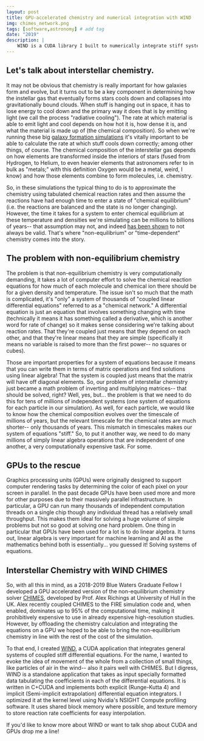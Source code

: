 ```yaml
---
layout: post
title: GPU-accelerated chemistry and numerical integration with WIND
img: chimes_network.png
tags: [software,astronomy] # add tag
date: "2019"
description: |
    WIND is a CUDA library I built to numerically integrate stiff systems of coupled ODEs-- in particular interstellar chemical abundance networks.
---
```


## Let's talk about interstellar chemistry.
It may not be obvious that chemistry is really important for how galaxies form and evolve, but it turns out to be a key component in determining how the instellar gas that eventually forms stars cools down and collapses into gravitationally bound clouds. 
When stuff is hanging out in space, it has to lose energy to cool down and the primary way it does that is by emitting light (we call the process "radiative cooling"). 
The rate at which material is able to emit light and cool depends on how hot it is, how dense it is, and what the material is made up of (the chemical composition). 
So when we're running these big [galaxy formation simulations](https://fire.northwestern.edu) it's vitally important to be able to calculate the rate at which stuff cools down correctly; among other things, of course.
The chemical composition of the interstellar gas depends on how elements are transformed inside the interiors of stars (fused from Hydrogen, to Helium, to even heavier elements that astronomers refer to in bulk as "metals;" with this definition Oxygen would be a metal, weird, I know) and how those elements combine to form molecules, i.e. chemistry.

So, in these simulations the typical thing to do is to approximate the chemistry using tabulated chemical reaction rates and then assume the reactions have had enough time to enter a state of "chemical equilibrium" (i.e. the reactions are balanced and the state is no longer changing).
However, the time it takes for a system to enter chemical equilibrium at these temperature and densities we're simulating can be millions to billions of years-- that assumption may not, and indeed [has been shown](https://richings.bitbucket.io/chimes/home.html) to not always be valid. 
That's where "non-equilibrium" or "time-dependent" chemistry comes into the story. 

## The problem with non-equilibrium chemistry
The problem is that non-equilibrium chemistry is very computationally demanding, it takes a lot of computer effort to solve the chemical reaction equations for how much of each molecule and chemical ion there should be for a given density and temperature. 
The issue isn't so much that the math is complicated, it's "only" a system of thousands of "coupled linear differential equations" referred to as a "chemical network."
A differential equation is just an equation that involves something changing with time (technically it means it has something called a derivative, which is another word for rate of change) so it makes sense considering we're talking about reaction rates.
That they're coupled just means that they depend on each other, and that they're linear means that they are simple (specifically it means no variable is raised to more than the first power-- no squares or cubes).

Those are important properties for a system of equations because it means that you can write them in terms of matrix operations and find solutions using linear algebra!
That the system is coupled just means that the matrix will have off diagonal elements.
So, our problem of interstellar chemistry just became a math problem of inverting and multiplying matrices-- that should be solved, right?
Well, yes, but... the problem is that we need to do this for tens of millions of independent systems (one system of equations for each particle in our simulation).
As well, for each particle, we would like to know how the chemical composition evolves over the timescale of millions of years, but the relevant timescale for the chemical rates are much shorter-- only thousands of years.
This mismatch in timescales makes our system of equations "stiff."
So, to put it another way, we need to do many millions of simply linear algebra operations that are independent of one another, a very computationally expensive task.
For some.

## GPUs to the rescue
Graphics processing units (GPUs) were originally designed to support computer rendering tasks by determining the color of each pixel on your screen in parallel. 
In the past decade GPUs have been used more and more for other purposes due to their massively parallel infrastructure. 
In particular, a GPU can run many thousands of independent computation threads on a single chip though any individual thread has a relatively small throughput. 
This makes them ideal for solving a huge volume of simple problems but not so good at solving one hard problem.
One thing in particular that GPUs have been used for a lot is to do linear algebra. 
It turns out, linear algebra is very important for machine learning and AI as the mathematics behind both is essentially... you guessed it! 
Solving systems of equations.

## Interstellar Chemistry with WIND CHIMES
So, with all this in mind, as a 2018-2019 Blue Waters Graduate Fellow I developed a GPU accelerated version of the non-equilibrium chemistry solver [CHIMES](https://richings.bitbucket.io/chimes/home.html), developed by Prof. Alex Richings at University of Hull in the UK.
Alex recently coupled CHIMES to the FIRE simulation code and, when enabled, dominates up to 95% of the computational time, making it prohibitively expensive to use in already expensive high-resolution studies.
However, by offloading the chemistry calculation and integrating the equations on a GPU we hoped to be able to bring the non-equilibrium chemistry in line with the rest of the cost of the simulation.

To that end, I created [WIND](https://github.com/agurvich/WIND), a CUDA application that integrates general systems of coupled stiff differential equations.
For the name, I wanted to evoke the idea of movement of the whole from a collection of small things, like particles of air in the wind-- also it pairs well with CHIMES.
But I digress, WIND is a standalone application that takes as input specially formatted data tabulating the coefficients in each of the differential equations. 
It is written in C+CUDA and implements both explicit (Runge-Kutta 4) and implicit (Semi-implicit extrapolation) differential equation integrators.
I optimized it at the kernel level using Nvidia's NSIGHT Compute profiling software. 
It uses shared block memory where possible, and texture memory to store reaction rate coefficients for easy interpolation. 

If you'd like to know more about WIND or want to talk shop about CUDA and GPUs drop me a line!
